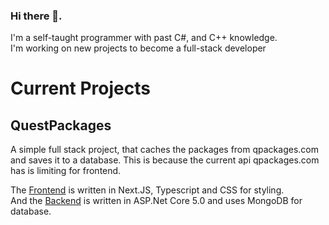 ### Hi there 👋.<br/>
I'm a self-taught programmer with past C#, and C++ knowledge. <br/>
I'm working on new projects to become a full-stack developer <br/>

# Current Projects
## QuestPackages
A simple full stack project, that caches the packages from qpackages.com
and saves it to a database. This is because the current api qpackages.com has is limiting for frontend.

The [Frontend](https://github.com/Rugtveit/questpackages-frontend) is written in Next.JS, Typescript and CSS for styling.  
And the [Backend](https://github.com/Rugtveit/questpackages-backend) is written in ASP.Net Core 5.0 and uses MongoDB for database. 

